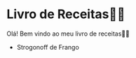 # Livro de Receitas:woman_cook:

Olá! Bem vindo ao meu livro de receitas:blonde_woman:

- Strogonoff de Frango